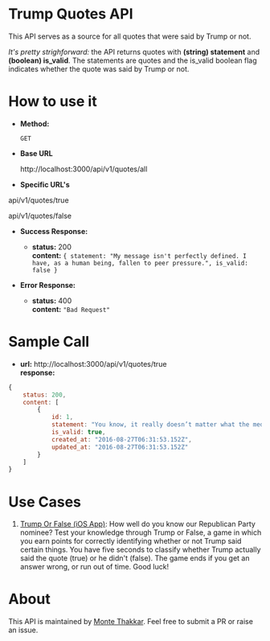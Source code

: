 # Trump Quotes API

This API serves as a source for all quotes that were said by Trump or not. 

*It's pretty strighforward:* the API returns quotes with **(string) statement** and **(boolean) is_valid**. The statements are quotes and the is_valid boolean flag indicates whether the quote was said by Trump or not.

# How to use it

* **Method:**

  `GET`

* **Base URL**

  http://localhost:3000/api/v1/quotes/all

*  **Specific URL's**

  api/v1/quotes/true
  
  api/v1/quotes/false

* **Success Response:**

  * **status:** 200 <br />
    **content:** `{ statement: "My message isn't perfectly defined. I have, as a human being, fallen to peer pressure.", is_valid: false }`

* **Error Response:**

  * **status:** 400 <br />
    **content:** `"Bad Request"`

# Sample Call
  
  * **url:** http://localhost:3000/api/v1/quotes/true <br />
    **response:**
```javascript
{
    status: 200,
    content: [
        {
            id: 1,
            statement: "You know, it really doesn’t matter what the media write as long as you’ve got a young, and beautiful, piece of ass.",
            is_valid: true,
            created_at: "2016-08-27T06:31:53.152Z",
            updated_at: "2016-08-27T06:31:53.152Z"
        }
    ]
}
```
  
# Use Cases

1. [Trump Or False (iOS App)](https://github.com/Monte9/trumporfalse): How well do you know our Republican Party nominee? Test your knowledge through Trump or False, a game in which you earn points for correctly identifying whether or not Trump said certain things. You have five seconds to classify whether Trump actually said the quote (true) or he didn't (false). The game ends if you get an answer wrong, or run out of time. Good luck!

# About

This API is maintained by [Monte Thakkar](https://github.com/monte9/). Feel free to submit a PR or raise an issue.
